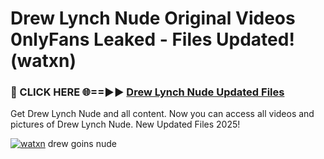 # Drew Lynch Nude Original Videos 0nlyFans Leaked - Files Updated! (watxn)

<h3>🔴 CLICK HERE 🌐==►► <a href="https://tinyurl.com/5h6xmrr3" rel="nofollow">Drew Lynch Nude Updated Files</a></h3>

Get Drew Lynch Nude and all content. Now you can access all videos and pictures of Drew Lynch Nude. New Updated Files 2025!

[![watxn](https://i.imgur.com/KVD873Z.gif)](https://tinyurl.com/5h6xmrr3)
drew goins nude